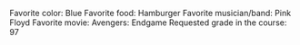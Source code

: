 Favorite color: Blue
Favorite food: Hamburger
Favorite musician/band: Pink Floyd
Favorite movie: Avengers: Endgame
Requested grade in the course: 97
